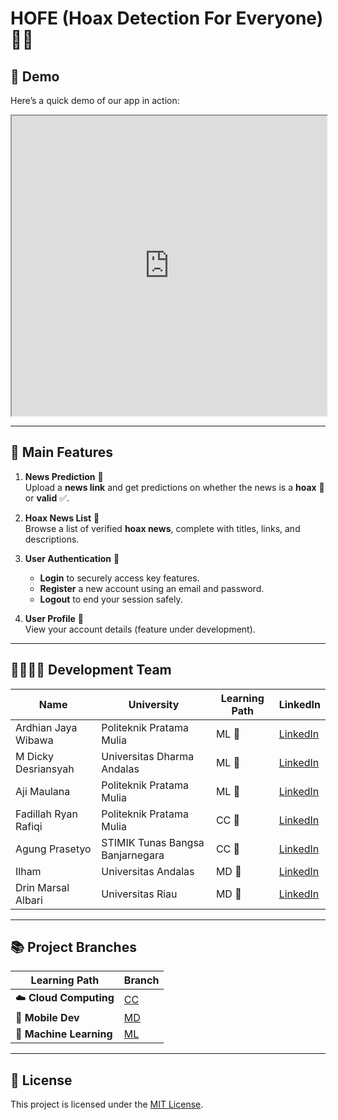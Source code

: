 # HOFE (Hoax Detection For Everyone) 🕵️‍♂️  

## 🎥 Demo  

Here’s a quick demo of our app in action:  

<iframe src="https://drive.google.com/file/d/1POaqbtHWedN68zPnckyzTVPP_ch39hlr/preview" width="100%" height="480"
    allow="autoplay">
</iframe>

---

## 🌟 Main Features  

1. **News Prediction** 🔮  
   Upload a **news link** and get predictions on whether the news is a **hoax** 🛑 or **valid** ✅.  

2. **Hoax News List** 📰  
   Browse a list of verified **hoax news**, complete with titles, links, and descriptions.  

3. **User Authentication** 🔑  
   - **Login** to securely access key features.  
   - **Register** a new account using an email and password.  
   - **Logout** to end your session safely.  

4. **User Profile** 👤  
   View your account details (feature under development).  

---

## 👩‍💻👨‍💻 Development Team  

| Name                          | University                  | Learning Path | LinkedIn                                  |  
|-------------------------------|-----------------------------|---------------|-------------------------------------------|  
| Ardhian Jaya Wibawa           | Politeknik Pratama Mulia    | ML 🧠         | [LinkedIn](https://www.linkedin.com/in/ardhian-jaya/) |  
| M Dicky Desriansyah           | Universitas Dharma Andalas  | ML 🧠         | [LinkedIn](https://www.linkedin.com/in/m-dicky-desriansyah-23a79b2aa/) |  
| Aji Maulana                   | Politeknik Pratama Mulia    | ML 🧠         | [LinkedIn](https://www.linkedin.com/in/aji-maulana-0bb20921b) |  
| Fadillah Ryan Rafiqi          | Politeknik Pratama Mulia    | CC 🧠         | [LinkedIn](https://www.linkedin.com/in/) |  
| Agung Prasetyo                | STIMIK Tunas Bangsa Banjarnegara | CC 🧠    | [LinkedIn](https://www.linkedin.com/in/) |  
| Ilham                         | Universitas Andalas         | MD 🧠         | [LinkedIn](https://www.linkedin.com/in/ilham-‎-29857b249) |  
| Drin Marsal Albari            | Universitas Riau            | MD 🧠         | [LinkedIn](https://www.linkedin.com/in/) |  

---

## 📚 Project Branches  

| Learning Path         | Branch                              |  
|------------------------|-------------------------------------|  
| ☁️ **Cloud Computing** | [CC](https://github.com/ajimaulana123/HOFE-hoax-detection-for-everyone/tree/cc) |  
| 📱 **Mobile Dev**      | [MD](https://github.com/ajimaulana123/HOFE-hoax-detection-for-everyone/tree/md) |  
| 🧠 **Machine Learning**| [ML](https://github.com/ajimaulana123/HOFE-hoax-detection-for-everyone/tree/ml) |  

---

## 📝 License  

This project is licensed under the [MIT License](LICENSE).
